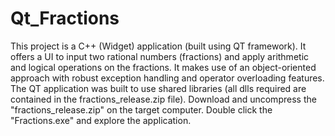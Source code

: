 # Qt_Fractions

This project is a C++ (Widget) application (built using QT framework). It offers a UI to input two rational numbers (fractions) and apply arithmetic and logical operations on the fractions. It makes use of an object-oriented approach with robust exception handling and operator overloading features.
The QT application was built to use shared libraries (all dlls required are contained in the fractions_release.zip file). Download and uncompress the "fractions_release.zip" on the target computer. Double click the "Fractions.exe" and explore the application.

